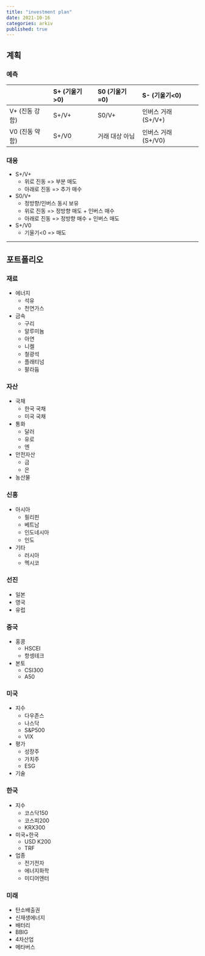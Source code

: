 ```yaml
---
title: "investment plan"
date: 2021-10-16
categories: arkiv
published: true
---
```


## 계획

### 예측

|                 | S+ (기울기>0)       | S0 (기울기=0)     | S- (기울기<0)        |
| :-              | :-                | :-               | :-                 |
| V+ (진동 강함)    | S+/V+             | S0/V+            | 인버스 거래 (S+/V+)   |
| V0 (진동 약함)    | S+/V0             | 거래 대상 아님      | 인버스 거래 (S+/V0)   |
### 대응

- S+/V+
  - 위로 진동 => 부분 매도
  - 아래로 진동 => 추가 매수
- S0/V+
  - 정방향/인버스 동시 보유
  - 위로 진동 => 정방향 매도 + 인버스 매수
  - 아래로 진동 => 정방향 매수 + 인버스 매도
- S+/V0
  - 기울기<0 => 매도

***

## 포트폴리오

### 재료
- 에너지
  - 석유
  - 천연가스
- 금속
  - 구리
  - 알루미늄
  - 아연
  - 니켈
  - 철광석
  - 플래티넘
  - 팔라듐

### 자산
- 국채
  - 한국 국채
  - 미국 국채
- 통화
  - 달러
  - 유로
  - 엔
- 안전자산
  - 금
  - 은
- 농산물

### 신흥
- 아시아
  - 필리핀
  - 베트남
  - 인도네시아
  - 인도
- 기타
  - 러시아
  - 멕시코

### 선진
- 일본
- 영국
- 유럽

### 중국
- 홍콩
  - HSCEI
  - 항셍테크
- 본토
  - CSI300
  - A50

### 미국
- 지수
  - 다우존스
  - 나스닥
  - S&P500
  - VIX
- 평가
  - 성장주
  - 가치주
  - ESG
- 기술

### 한국
- 지수
  - 코스닥150
  - 코스피200
  - KRX300
- 미국+한국
  - USD K200
  - TRF
- 업종
  - 전기전자
  - 에너지화학
  - 미디어엔터

### 미래
- 탄소배출권
- 신재생에너지
- 배터리
- BBIG
- 4차산업
- 메타버스
